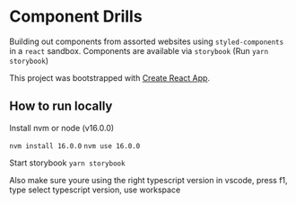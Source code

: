# Component Drills

Building out components from assorted websites using `styled-components` in a `react` sandbox. Components are available via `storybook` (Run `yarn storybook`)

This project was bootstrapped with [Create React App](https://github.com/facebook/create-react-app).

## How to run locally

Install nvm or node (v16.0.0)

`nvm install 16.0.0`
`nvm use 16.0.0`

Start storybook
`yarn storybook`

Also make sure youre using the right typescript version
in vscode, press f1, type select typescript version, use workspace
